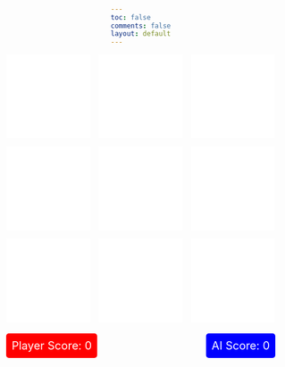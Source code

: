 ```yaml
---
toc: false
comments: false
layout: default
---
```


<html lang="en">
<head>
<meta charset="UTF-8">
<meta name="viewport" content="width=device-width, initial-scale=1.0">
<title>Tic Tac Toe</title>
<style>
    body {
        margin: 0;
        padding: 0;
        height: 100vh;
        background-image: url('https://wallpapers.com/images/hd/plain-black-background-02fh7564l8qq4m6d.jpg');
        background-size: cover;
        background-position: center;
        display: flex;
        flex-direction: column;
        justify-content: center;
        align-items: center;
    }
    .container {
        display: grid;
        grid-template-columns: repeat(3, 150px);
        grid-template-rows: repeat(3, 150px);
        gap: 15px;
    }
    .box {
        background-color: white;
        width: 150px;
        height: 150px;
        display: flex;
        justify-content: center;
        align-items: center;
        font-size: 48px;
        color: black;
        cursor: pointer;
    }
    .emptybox {
        background-color: white;
        width: 150px;
        height: 150px;
    }
    .cross::after {
        content: 'X';
    }
    .circle::after {
        content: 'O';
    }
    .money-container {
        display: flex;
        justify-content: space-between;
        width: 482px; /* Adjust as needed */
        margin-top: 20px;
    }
    .money-box {
        padding: 10px;
        border-radius: 5px;
        color: white;
        font-size: 20px;
    }
    .player-money {
        background-color: red;
    }
    .ai-money {
        background-color: blue;
    }
</style>
</head>
<body>

<div id="game-container">
    <div class="container">
        <!-- Boxes for the tic-tac-toe game -->
        <div class="box emptybox" id="box0"></div>
        <div class="box emptybox" id="box1"></div>
        <div class="box emptybox" id="box2"></div>
        <div class="box emptybox" id="box3"></div>
        <div class="box emptybox" id="box4"></div>
        <div class="box emptybox" id="box5"></div>
        <div class="box emptybox" id="box6"></div>
        <div class="box emptybox" id="box7"></div>
        <div class="box emptybox" id="box8"></div>
    </div>
</div>

<div class="money-container">
    <div id="player-money" class="money-box player-money">Player Score: 0</div>
    <div id="ai-money" class="money-box ai-money">AI Score: 0</div>
</div>

<script>
// JavaScript to handle the tic-tac-toe game logic
const boxes = document.querySelectorAll('.box');
let currentPlayer = ''; // Player's symbol (X or O)
let aiSymbol = ''; // AI's symbol (opposite of player)
let playerMoney = 0;
let aiMoney = 0;
let gameBoard = ['', '', '', '', '', '', '', '', ''];

// Define winning combinations
const winningCombinations = [
    [0, 1, 2], // Top row
    [3, 4, 5], // Middle row
    [6, 7, 8], // Bottom row
    [0, 3, 6], // Left column
    [1, 4, 7], // Middle column
    [2, 5, 8], // Right column
    [0, 4, 8], // Diagonal from top-left
    [2, 4, 6]  // Diagonal from top-right
];

// Function to display the winning combination
function displayWinningCombination(winningCombination, player) {
    winningCombination.forEach(index => {
        boxes[index].textContent = player;
        boxes[index].style.fontSize = '100px'; // Increase font size
        boxes[index].classList.add('winning-box'); // Add a class to identify winning boxes
    });
}

function checkWin(player) {
    let winningCombination = winningCombinations.find(combination => {
        return combination.every(index => gameBoard[index] === player);
    });

    if (winningCombination) {
        // Display the winning symbols
        displayWinningCombination(winningCombination, player);

        // Check if AI wins after its move
        if (player === aiSymbol) {
            setTimeout(() => {
                alert(`AI wins!`);
                // Update AI's score
                aiMoney++;
                document.getElementById('ai-money').textContent = `AI Score: ${aiMoney}`;
                resetGame();
            }, 500); // Adjust delay as needed
        } else {
            // Check if player wins after its move
            setTimeout(() => {
                alert(`Player wins!`);
                // Update player's score
                playerMoney++;
                document.getElementById('player-money').textContent = `Player Score: ${playerMoney}`;
                resetGame();
            }, 500); // Adjust delay as needed
        }
        return true;
    }

    // Check for a tie (if the board is full)
    if (gameBoard.every(cell => cell !== '')) {
        // Delay before showing the alert
        setTimeout(() => {
            // Alert tie message
            alert('It\'s a tie!');
            // Reset the game to start a new one
            resetGame();
        }, 500); // Adjust delay as needed
        return true;
    }

    return false;
}

// Event handler for box clicks
function boxClickHandler(event) {
    const box = event.target;
    const index = parseInt(box.id.replace('box', ''));
    if (box.textContent === '' && gameBoard[index] === '') {
        box.textContent = currentPlayer;
        box.style.fontSize = '100px'; // Increase font size
        gameBoard[index] = currentPlayer;

        // Check if player wins after their move
        if (checkWin(currentPlayer)) {
            return;
        }

        // Check for a tie (if the board is full)
        if (gameBoard.every(cell => cell !== '')) {
            alert('It\'s a tie!');
            return;
        }

        makeAIMoveWithDelay(); // Make AI move after a delay
    }
}

// Inside the click event listener for player's move
// After the player's move, call makeAIMove with a delay
boxes.forEach(box => {
    box.addEventListener('click', boxClickHandler);
});

// Function to randomly assign X or O to player and determine AI's symbol
function assignRoles() {
    currentPlayer = Math.random() < 0.5 ? 'X' : 'O'; // Randomly assign X or O to player
    aiSymbol = currentPlayer === 'X' ? 'O' : 'X'; // Determine AI's symbol based on player's
}

// Function to let the AI make a move
function makeAIMove() {
    let emptyIndexes = [];
    gameBoard.forEach((cell, index) => {
        if (cell === '') {
            emptyIndexes.push(index);
        }
    });

    // Check if AI can win in the next move
    for (let i = 0; i < emptyIndexes.length; i++) {
        let tempBoard = [...gameBoard];
        tempBoard[emptyIndexes[i]] = aiSymbol;
        for (let j = 0; j < winningCombinations.length; j++) {
            const [a, b, c] = winningCombinations[j];
            if (tempBoard[a] === aiSymbol && tempBoard[b] === aiSymbol && tempBoard[c] === aiSymbol) {
                // AI can win, so block the winning move
                gameBoard[emptyIndexes[i]] = aiSymbol;
                boxes[emptyIndexes[i]].textContent = aiSymbol;
                boxes[emptyIndexes[i]].style.fontSize = '100px'; // Increase font size

                // Check if AI wins after its move
                if (checkWin(aiSymbol)) {
                    alert(`AI wins!`);
                    // Update AI's score
                    aiMoney++;
                    document.getElementById('ai-money').textContent = `AI Score: ${aiMoney}`;
                }
                return;
            }
        }
    }

    // Check if player can win in the next move and block it
    for (let i = 0; i < emptyIndexes.length; i++) {
        let tempBoard = [...gameBoard];
        tempBoard[emptyIndexes[i]] = currentPlayer;
        for (let j = 0; j < winningCombinations.length; j++) {
            const [a, b, c] = winningCombinations[j];
            if (tempBoard[a] === currentPlayer && tempBoard[b] === currentPlayer && tempBoard[c] === currentPlayer) {
                // Player can win, so block the winning move
                gameBoard[emptyIndexes[i]] = aiSymbol;
                boxes[emptyIndexes[i]].textContent = aiSymbol;
                boxes[emptyIndexes[i]].style.fontSize = '100px'; // Increase font size

                // Check if AI wins after its move
                if (checkWin(aiSymbol)) {
                    alert(`AI wins!`);
                    // Update AI's score
                    aiMoney++;
                    document.getElementById('ai-money').textContent = `AI Score: ${aiMoney}`;
                }
                return;
            }
        }
    }

    // If no winning moves to block, choose a random empty cell
    let randomIndex = Math.floor(Math.random() * emptyIndexes.length);
    let aiIndex = emptyIndexes[randomIndex];
    // Place AI's symbol at the chosen index
    gameBoard[aiIndex] = aiSymbol;
    boxes[aiIndex].textContent = aiSymbol;
    boxes[aiIndex].style.fontSize = '100px'; // Increase font size

    // Check if AI wins after its move
    if (checkWin(aiSymbol)) {
        alert(`AI wins!`);
        // Update AI's score
        aiMoney++;
        document.getElementById('ai-money').textContent = `AI Score: ${aiMoney}`;
    }
}


// Function to reset the game
function resetGame() {
    gameBoard = ['', '', '', '', '', '', '', '', ''];
    boxes.forEach(box => {
        box.textContent = '';
        box.style.fontSize = '48px'; // Reset font size
        box.classList.remove('winning-box'); // Remove the winning-box class
    });
    assignRoles();
    // Add event listeners for box clicks
    boxes.forEach(box => {
        box.addEventListener('click', boxClickHandler);
    });
}

// Inside the click event listener for player's move
// After the player's move, call makeAIMove with a delay
boxes.forEach((box, index) => {
    box.addEventListener('click', () => {
        if (box.textContent === '' && gameBoard[index] === '') {
            box.textContent = currentPlayer;
            box.style.fontSize = '100px'; // Increase font size
            gameBoard[index] = currentPlayer;

            // Check if player wins after their move
            if (checkWin(currentPlayer)) {
                return;
            }

            // Check for a tie (if the board is full)
            if (gameBoard.every(cell => cell !== '')) {
                alert('It\'s a tie!');
                return;
            }

            makeAIMoveWithDelay(); // Make AI move after a delay
        }
    });
});

// Function to let the AI make a move after a delay
function makeAIMoveWithDelay() {
    setTimeout(makeAIMove, 500); // 0.5-second delay
}

// Function to initialize the game
function initGame() {
    assignRoles();
}

initGame(); // Call initGame() to start the game
</script>

</body>
</html>
